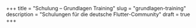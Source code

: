+++
title = "Schulung – Grundlagen Training"
slug = "grundlagen-training"
description = "Schulungen für die deutsche Flutter-Community"
draft = true
+++